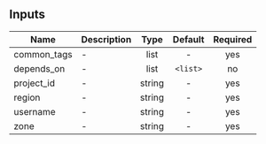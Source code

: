 ## Inputs

| Name | Description | Type | Default | Required |
|------|-------------|:----:|:-----:|:-----:|
| common_tags | - | list | - | yes |
| depends_on | - | list | `<list>` | no |
| project_id | - | string | - | yes |
| region | - | string | - | yes |
| username | - | string | - | yes |
| zone | - | string | - | yes |


